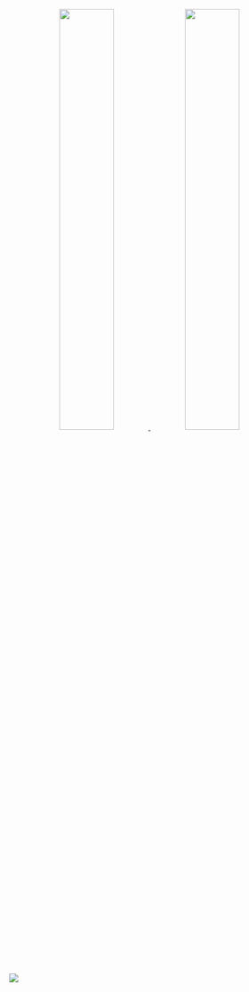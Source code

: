 <p align='center'><a href="https://github.com/unknownsrc">
  <img width="44%" src="https://github-readme-stats.vercel.app/api?username=unknownsrc&theme=dark&show_icons=true" />
  <img width="44%" src="https://github-readme-streak-stats.herokuapp.com?user=unknownsrc&theme=black-ice" />
</a></p>

[![](https://activity-graph.herokuapp.com/graph?username=unknownsrc&theme=react-dark)](https://github.com/unknownsrc)


